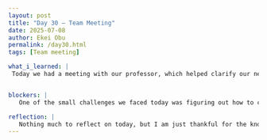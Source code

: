```yaml
---
layout: post
title: "Day 30 – Team Meeting"
date: 2025-07-08
author: Ekei Obu 
permalink: /day30.html
tags: [Team meeting]

what_i_learned: |
 Today we had a meeting with our professor, which helped clarify our next steps as we head toward the final stretch of the program. It was a good check-in to align expectations and make sure everyone’s on track. After that,    we started transferring information over to Overleaf, which officially kicked off the drafting phase of our final document.


blockers: |
   One of the small challenges we faced today was figuring out how to create hyperlinks on the Overleaf platform. We haven’t quite figured it out yet, but we’re working on it and should have it sorted soon.

reflection: |
   Nothing much to reflect on today, but I am just thankful for the knowledge and experience that I am gaining
---
```

